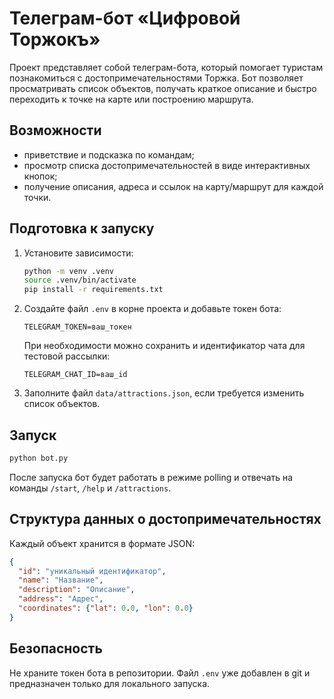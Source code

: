 # Телеграм-бот «Цифровой Торжокъ»

Проект представляет собой телеграм-бота, который помогает туристам познакомиться с достопримечательностями Торжка. Бот позволяет просматривать список объектов, получать краткое описание и быстро переходить к точке на карте или построению маршрута.

## Возможности

- приветствие и подсказка по командам;
- просмотр списка достопримечательностей в виде интерактивных кнопок;
- получение описания, адреса и ссылок на карту/маршрут для каждой точки.

## Подготовка к запуску

1. Установите зависимости:
   ```bash
   python -m venv .venv
   source .venv/bin/activate
   pip install -r requirements.txt
   ```
2. Создайте файл `.env` в корне проекта и добавьте токен бота:
   ```env
   TELEGRAM_TOKEN=ваш_токен
   ```
   При необходимости можно сохранить и идентификатор чата для тестовой рассылки:
   ```env
   TELEGRAM_CHAT_ID=ваш_id
   ```
3. Заполните файл `data/attractions.json`, если требуется изменить список объектов.

## Запуск

```bash
python bot.py
```

После запуска бот будет работать в режиме polling и отвечать на команды `/start`, `/help` и `/attractions`.

## Структура данных о достопримечательностях

Каждый объект хранится в формате JSON:

```json
{
  "id": "уникальный идентификатор",
  "name": "Название",
  "description": "Описание",
  "address": "Адрес",
  "coordinates": {"lat": 0.0, "lon": 0.0}
}
```

## Безопасность

Не храните токен бота в репозитории. Файл `.env` уже добавлен в git и предназначен только для локального запуска.
